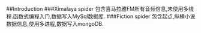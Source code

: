 ##Introduction
###Ximalaya spider 包含喜马拉雅FM所有音频信息,未使用多线程.函数式编程入门,数据写入MySql数据库.
###Fiction spider 包含起点,纵横小说数据信息,使用多进程,数据写入mongoDB.
